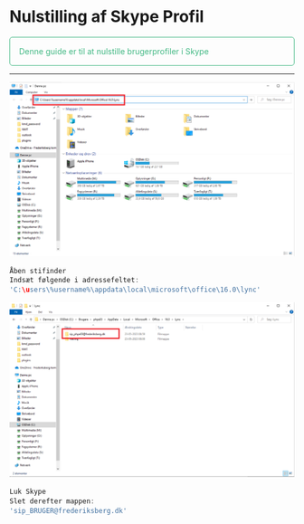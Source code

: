 # Nulstilling af Skype Profil

<p style="color: #41B883; border: 1px solid #41B883; border-radius:5px; padding: 1rem;">Denne guide er til at nulstille brugerprofiler i Skype</p>

---

![](profil1.png)
```js
Åben stifinder 
Indsæt følgende i adressefeltet:
'C:\users\%username%\appdata\local\microsoft\office\16.0\lync' 
```

![](profil2.png)
```js
Luk Skype 
Slet derefter mappen:
'sip_BRUGER@frederiksberg.dk'
```

